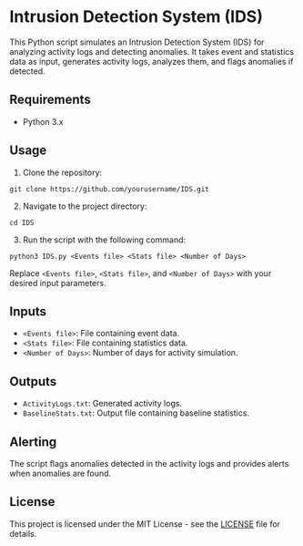 # Intrusion Detection System (IDS)

This Python script simulates an Intrusion Detection System (IDS) for analyzing activity logs and detecting anomalies. It takes event and statistics data as input, generates activity logs, analyzes them, and flags anomalies if detected.

## Requirements

- Python 3.x

## Usage

1. Clone the repository:

```
git clone https://github.com/yourusername/IDS.git
```

2. Navigate to the project directory:

```
cd IDS
```

3. Run the script with the following command:

```
python3 IDS.py <Events file> <Stats file> <Number of Days>
```

Replace `<Events file>`, `<Stats file>`, and `<Number of Days>` with your desired input parameters.

## Inputs

- `<Events file>`: File containing event data.
- `<Stats file>`: File containing statistics data.
- `<Number of Days>`: Number of days for activity simulation.

## Outputs

- `ActivityLogs.txt`: Generated activity logs.
- `BaselineStats.txt`: Output file containing baseline statistics.

## Alerting

The script flags anomalies detected in the activity logs and provides alerts when anomalies are found.

## License

This project is licensed under the MIT License - see the [LICENSE](LICENSE) file for details.
